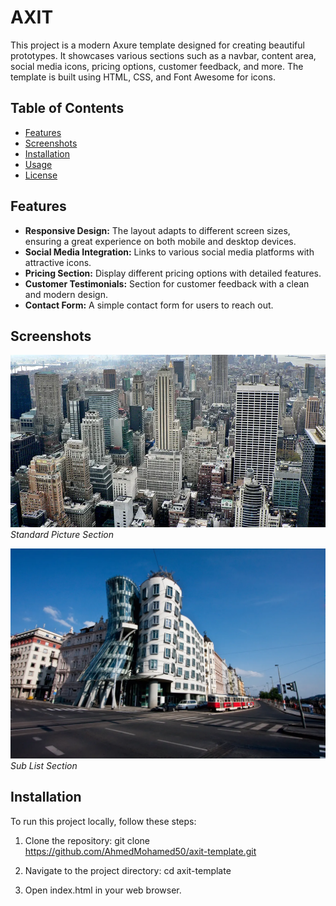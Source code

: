 # AXIT

This project is a modern Axure template designed for creating beautiful prototypes. It showcases various sections such as a navbar, content area, social media icons, pricing options, customer feedback, and more. The template is built using HTML, CSS, and Font Awesome for icons.

## Table of Contents

- [Features](#features)
- [Screenshots](#screenshots)
- [Installation](#installation)
- [Usage](#usage)
- [License](#license)

## Features

- **Responsive Design:** The layout adapts to different screen sizes, ensuring a great experience on both mobile and desktop devices.
- **Social Media Integration:** Links to various social media platforms with attractive icons.
- **Pricing Section:** Display different pricing options with detailed features.
- **Customer Testimonials:** Section for customer feedback with a clean and modern design.
- **Contact Form:** A simple contact form for users to reach out.

## Screenshots

![AXIT Template](./images/image3.webp)
*Standard Picture Section*

![AXIT Template](./images/image2.webp)
*Sub List Section*

## Installation

To run this project locally, follow these steps:

1. Clone the repository:
   git clone https://github.com/AhmedMohamed50/axit-template.git
   
3. Navigate to the project directory:
  cd axit-template

3. Open index.html in your web browser.
